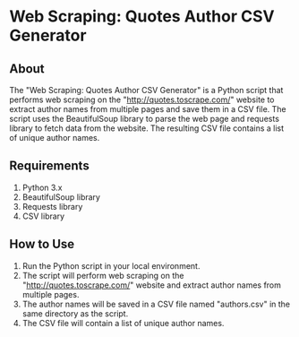 # Web Scraping: Quotes Author CSV Generator

## About

The "Web Scraping: Quotes Author CSV Generator" is a Python script that performs web scraping on the "http://quotes.toscrape.com/" website to extract author names from multiple pages and save them in a CSV file. The script uses the BeautifulSoup library to parse the web page and requests library to fetch data from the website. The resulting CSV file contains a list of unique author names.

## Requirements

1. Python 3.x
2. BeautifulSoup library
3. Requests library
4. CSV library

## How to Use

1. Run the Python script in your local environment.
2. The script will perform web scraping on the "http://quotes.toscrape.com/" website and extract author names from multiple pages.
3. The author names will be saved in a CSV file named "authors.csv" in the same directory as the script.
4. The CSV file will contain a list of unique author names.
